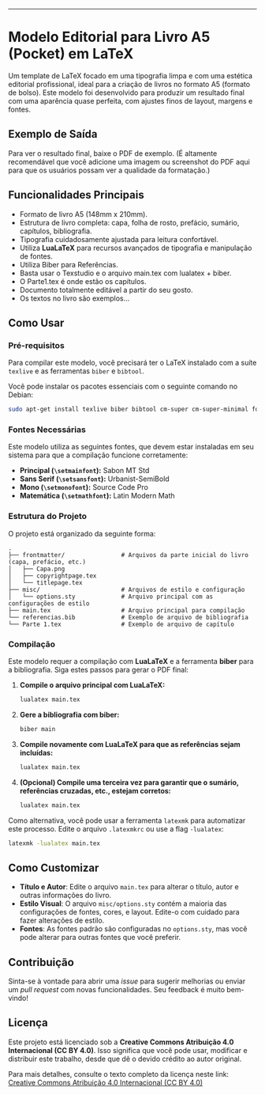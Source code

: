 -----

# Modelo Editorial para Livro A5 (Pocket) em LaTeX

Um template de LaTeX focado em uma tipografia limpa e com uma estética editorial profissional, ideal para a criação de livros no formato A5 (formato de bolso). Este modelo foi desenvolvido para produzir um resultado final com uma aparência quase perfeita, com ajustes finos de layout, margens e fontes.

## Exemplo de Saída

Para ver o resultado final, baixe o PDF de exemplo.
(É altamente recomendável que você adicione uma imagem ou screenshot do PDF aqui para que os usuários possam ver a qualidade da formatação.)

## Funcionalidades Principais

  * Formato de livro A5 (148mm x 210mm).
  * Estrutura de livro completa: capa, folha de rosto, prefácio, sumário, capítulos, bibliografia.
  * Tipografia cuidadosamente ajustada para leitura confortável.
  * Utiliza **LuaLaTeX** para recursos avançados de tipografia e manipulação de fontes.
  * Utiliza Biber para Referências.
  * Basta usar o Texstudio e o arquivo main.tex com lualatex + biber.
  * O Parte1.tex é onde estão os capítulos.
  * Documento totalmente editável a partir do seu gosto.
  * Os textos no livro são exemplos...

## Como Usar

### Pré-requisitos

Para compilar este modelo, você precisará ter o LaTeX instalado com a suíte `texlive` e as ferramentas `biber` e `bibtool`.

Você pode instalar os pacotes essenciais com o seguinte comando no Debian:

```bash
sudo apt-get install texlive biber bibtool cm-super cm-super-minimal fonts-adf-accanthis fonts-adf-berenis fonts-adf-gillius fonts-adf-universalis fonts-adobe-sourcesans3 fonts-cabin fonts-cantarell fonts-clear-sans fonts-comfortaa fonts-comic-neue fonts-croscore fonts-crosextra-caladea fonts-crosextra-carlito fonts-dejavu-core fonts-dejavu-extra fonts-dejavu-mono fonts-droid-fallback fonts-ebgaramond-extra fonts-font-awesome fonts-freefont-otf fonts-freefont-ttf fonts-gfs-artemisia fonts-gfs-baskerville fonts-gfs-complutum fonts-gfs-didot fonts-gfs-neohellenic fonts-gfs-olga fonts-gfs-porson fonts-gfs-solomos fonts-go fonts-hack fonts-inter fonts-lato fonts-liberation fonts-liberation-sans-narrow fonts-linuxlibertine fonts-lmodern fonts-lobster fonts-lobstertwo fonts-noto fonts-noto-cjk fonts-noto-cjk-extra fonts-noto-color-emoji fonts-noto-core fonts-noto-extra fonts-noto-mono fonts-noto-ui-core fonts-noto-ui-extra fonts-noto-unhinted fonts-oflb-asana-math fonts-open-sans fonts-opensymbol fonts-paratype fonts-quicksand fonts-roboto-slab fonts-roboto-unhinted fonts-sil-andika fonts-sil-charis fonts-sil-gentium fonts-sil-gentium-basic fonts-sil-gentiumplus fonts-sil-gentiumplus-compact fonts-stix fonts-symbola fonts-texgyre fonts-texgyre-math fonts-tuffy fonts-urw-base35 latex-make latexmk libbibtex-parser-perl liblatex-tounicode-perl libtext-bibtex-perl lmodern preview-latex-style texlive-base texlive-bibtex-extra texlive-binaries texlive-extra-utils texlive-font-utils texlive-fonts-extra texlive-fonts-extra-links texlive-fonts-recommended texlive-formats-extra texlive-humanities texlive-lang-english texlive-lang-greek texlive-lang-portuguese texlive-latex-base texlive-latex-extra texlive-latex-recommended texlive-luatex texlive-metapost texlive-pictures texlive-plain-generic texlive-publishers texlive-science texlive-xetex
```

### Fontes Necessárias

Este modelo utiliza as seguintes fontes, que devem estar instaladas em seu sistema para que a compilação funcione corretamente:

  * **Principal (`\setmainfont`):** Sabon MT Std
  * **Sans Serif (`\setsansfont`):** Urbanist-SemiBold
  * **Mono (`\setmonofont`):** Source Code Pro
  * **Matemática (`\setmathfont`):** Latin Modern Math

### Estrutura do Projeto

O projeto está organizado da seguinte forma:

```
.
├── frontmatter/                # Arquivos da parte inicial do livro (capa, prefácio, etc.)
│   ├── Capa.png
│   ├── copyrightpage.tex
│   └── titlepage.tex
├── misc/                       # Arquivos de estilo e configuração
│   └── options.sty             # Arquivo principal com as configurações de estilo
├── main.tex                    # Arquivo principal para compilação
└── referencias.bib             # Exemplo de arquivo de bibliografia
└── Parte 1.tex                 # Exemplo de arquivo de capítulo
```

### Compilação

Este modelo requer a compilação com **LuaLaTeX** e a ferramenta **biber** para a bibliografia. Siga estes passos para gerar o PDF final:

1.  **Compile o arquivo principal com LuaLaTeX:**
    ```bash
    lualatex main.tex
    ```
2.  **Gere a bibliografia com biber:**
    ```bash
    biber main
    ```
3.  **Compile novamente com LuaLaTeX para que as referências sejam incluídas:**
    ```bash
    lualatex main.tex
    ```
4.  **(Opcional) Compile uma terceira vez para garantir que o sumário, referências cruzadas, etc., estejam corretos:**
    ```bash
    lualatex main.tex
    ```

Como alternativa, você pode usar a ferramenta `latexmk` para automatizar este processo. Edite o arquivo `.latexmkrc` ou use a flag `-lualatex`:

```bash
latexmk -lualatex main.tex
```

## Como Customizar

  * **Título e Autor**: Edite o arquivo `main.tex` para alterar o título, autor e outras informações do livro.
  * **Estilo Visual**: O arquivo `misc/options.sty` contém a maioria das configurações de fontes, cores, e layout. Edite-o com cuidado para fazer alterações de estilo.
  * **Fontes**: As fontes padrão são configuradas no `options.sty`, mas você pode alterar para outras fontes que você preferir.

## Contribuição

Sinta-se à vontade para abrir uma *issue* para sugerir melhorias ou enviar um *pull request* com novas funcionalidades. Seu feedback é muito bem-vindo\!

## Licença

Este projeto está licenciado sob a **Creative Commons Atribuição 4.0 Internacional (CC BY 4.0)**. Isso significa que você pode usar, modificar e distribuir este trabalho, desde que dê o devido crédito ao autor original.

Para mais detalhes, consulte o texto completo da licença neste link: [Creative Commons Atribuição 4.0 Internacional (CC BY 4.0)](https://creativecommons.org/licenses/by/4.0/deed.pt_BR)
